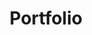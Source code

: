 ---
weight : 40
title : "Portfolio"

data : 
  - title : "OpenFLUID"
    details : "OpenFLUID est une plateforme logicielle ouverte pour la modélisation et la simulation spatialisée"
    skills : ["C++","CMake","Boost","GDAL","Qt","XML","JSON","Architecture à plugins"]
    img : "works-openfluid.png"
    github : "OpenFLUID/openfluid"
  - title : "ROpenFLUID"
    details : "ROpenFLUID est un package pour piloter la plateforme OpenFLUID depuis l'environnement R"
    skills : ["R","C","C++","CMake","Binding de langages"]
    github : "OpenFLUID/ropenfluid"
  - title : "Rejocker"
    details : "Rejocker permet de déployer simplement un mock d'API REST" 
    skills : ["Python","Flask","JSON"]
    github : "jctophefabre/rejocker"
  - title : "LANDMOD2010"
    details : "Organisation de la conférence internationale LANDMOD2010"
    url : "www.agropolis.fr/pdf/actu/affiche-LandMod-2010.pdf"
    url_label : "LANDMOD2010"
  - title : "Web officiel OpenFLUID"
    skills : ["Hugo","SASS/SCSS","Javascript","HTML5","Markdown","Python","Flask"]
    img : "works-openfluid-web.png"
    url : "www.openfluid-project.org"
  - title : "myCraftedBoard"
    img : "works-mycraftedboard.png"
    details: "myCraftedBoard est un outil simple de gestion de tâches façon Kanban"
    skills : ["JS","HTML","JSON","Linkify"]
    github : "jctophefabre/mycraftedboard"
  - title : "OpenFLUID-Community"
    details : "Ressources en ligne pour les utilisateurs d'OpenFLUID : docs, formations, process de developpement, ..."
    skills : ["MkDocs","Markdown","HTML5"]
    img : "works-openfluid-community.png"
    url : "community.openfluid-project.org"
    github : "OpenFLUID/openfluid-community-docs"
  - title : "Intégration continue en ingénierie logicielle"
    details : "Présentation de la démarche d'intégration continue pour le développement de la plateforme OpenFLUID"
    skills : ["Jenkins","GitHub","Travis CI","AppVeyor","Docker"]
    url : "www.openfluid-project.org/resources/docs/slideshows/ci-2018-06-07/"
    url_label : "voir la présentation"
  - title : "OpenFLUID WaresHub"
    details: "OpenFLUID WaresHub est un service en ligne d'hébergement de simulateurs pour la plateforme OpenFLUID, doté d'une API et d'un frontend"
    skills : ["PHP","Python","REST","JSON","Serveur Git"]
  - title : "Deveal"
    details: "Deveal facilite la gestion des présentations sous reveal.js"
    skills : ["Python","Jinja","YAML","reveal.js"]
    github : "jctophefabre/deveal"
  - title : "Spécifications de l'API FLUIDhub"
    skills : ["OpenAPI","Swagger","YAML","JSON"] 
    img : "works-fluidhub-api.png"
    url : dev.openfluid-project.org/fluidhub-dev/api/swagger-ui/
    url_label : "Consulter l'API"

---